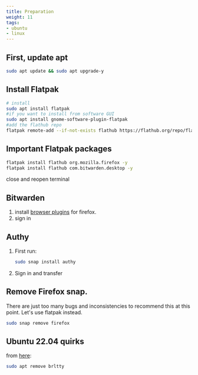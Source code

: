 ```yaml
---
title: Preparation
weight: 11
tags:
- ubuntu
- linux
---
```


## First, update apt

```bash
sudo apt update && sudo apt upgrade-y
```

## Install Flatpak

```bash
# install
sudo apt install flatpak
#if you want to install from software GUI
sudo apt install gnome-software-plugin-flatpak
#add the flathub repo
flatpak remote-add --if-not-exists flathub https://flathub.org/repo/flathub.flatpakrepo
```

## Important Flatpak packages

```bash
flatpak install flathub org.mozilla.firefox -y
flatpak install flathub com.bitwarden.desktop -y
```

close and reopen terminal

## Bitwarden

1. install [browser plugins](https://bitwarden.com/download/) for firefox.
1. sign in

## Authy


1. First run:

    ```bash
    sudo snap install authy
    ```

1. Sign in and transfer

## Remove Firefox snap.

There are just too many bugs and inconsistencies to recommend this at this point.  Let's use flatpak instead.

```bash
sudo snap remove firefox
```

## Ubuntu 22.04 quirks

from [here](https://unix.stackexchange.com/questions/696001/dev-ttyusb0-is-available-but-after-try-to-call-its-gone):


```bash
sudo apt remove brltty
```
